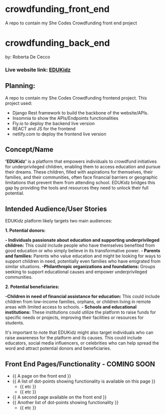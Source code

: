 # crowdfunding_front_end
A repo to contain my She Codes Crowdfunding front end project


# crowdfunding_back_end
by: Roberta De Cecco

### Live website link: [EDUKidz](https://edukidz.netlify.app/)


## Planning: 
A repo to contain my She Codes Crowdfunding frontend project.
This project used:
* Django Rest framework to build the backbone of the website/APIs. 
* Insomnia to show the APIs/Endpoints functionalities
* Fly.io to deploy the backend live version
* REACT and JS for the frontend
* netlify.com to deploy the frontend live version


## Concept/Name
**'EDUKidz'** is a platform that empowers individuals to crowdfund initiatives for underprivileged children, enabling them to access education and pursue their dreams. These children, filled with aspirations for themselves, their families, and their communities, often face financial barriers or geographic limitations that prevent them from attending school. EDUKidz bridges this gap by providing the tools and resources they need to unlock their full potential.



## Intended Audience/User Stories
 
EDUKidz platform likely targets two main audiences:

**1. Potential donors:**

**- Individuals passionate about education and supporting underprivileged children:** This could include people who have themselves benefited from good education or who simply believe in its transformative power.
**- Parents and families:** Parents who value education and might be looking for ways to support children in need, potentially even families who have emigrated from similar situations.
**-Philanthropic organizations and foundations:** Groups seeking to support educational causes and empower underprivileged communities.

**2. Potential beneficiaries:**

**-Children in need of financial assistance for education:** This could include children from low-income families, orphans, or children living in remote areas with limited access to schools.
**- Schools and educational institutions:** These institutions could utilize the platform to raise funds for specific needs or projects, improving their facilities or resources for students.

It's important to note that EDUKidz might also target individuals who can raise awareness for the platform and its causes. This could include educators, social media influencers, or celebrities who can help spread the word and attract potential donors and beneficiaries.


## Front End Pages/Functionality - COMING SOON
- {{ A page on the front end }}    
- {{ A list of dot-points showing functionality is available on this page }}    
    - {{ etc }}    
    - {{ etc }}
- {{ A second page available on the front end }}    
- {{ Another list of dot-points showing functionality }}    
    - {{ etc }}